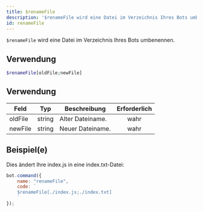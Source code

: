 ```yaml
---
title: $renameFile
description: '$renameFile wird eine Datei im Verzeichnis Ihres Bots umbenennen.'
id: renameFile
---
```


`$renameFile` wird eine Datei im Verzeichnis Ihres Bots umbenennen.

## Verwendung

```php
$renameFile[oldFile;newFile]
```

## Verwendung

| Feld    | Typ    | Beschreibung     | Erforderlich |
| ------- | ------ | ---------------- |:------------:|
| oldFile | string | Alter Dateiname. |     wahr     |
| newFile | string | Neuer Dateiname. |     wahr     |

## Beispiel(e)

Dies ändert Ihre index.js in eine index.txt-Datei:

```javascript
bot.command({
    name: "renameFile",
    code: `
    $renameFile[./index.js;./index.txt]
    `
});
```